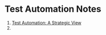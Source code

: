 # Test Automation Notes

1. [Test Automation: A Strategic View](../main/01_Test_Automation_A_Strategic_View.md)
2. 
